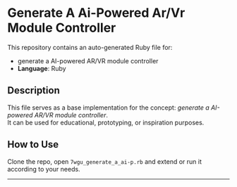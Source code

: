 # Generate A Ai-Powered Ar/Vr Module Controller

This repository contains an auto-generated Ruby file for:

- generate a AI-powered AR/VR module controller
- **Language**: Ruby

## Description

This file serves as a base implementation for the concept: *generate a AI-powered AR/VR module controller*.  
It can be used for educational, prototyping, or inspiration purposes.

## How to Use

Clone the repo, open `7wgu_generate_a_ai-p.rb` and extend or run it according to your needs.

---


